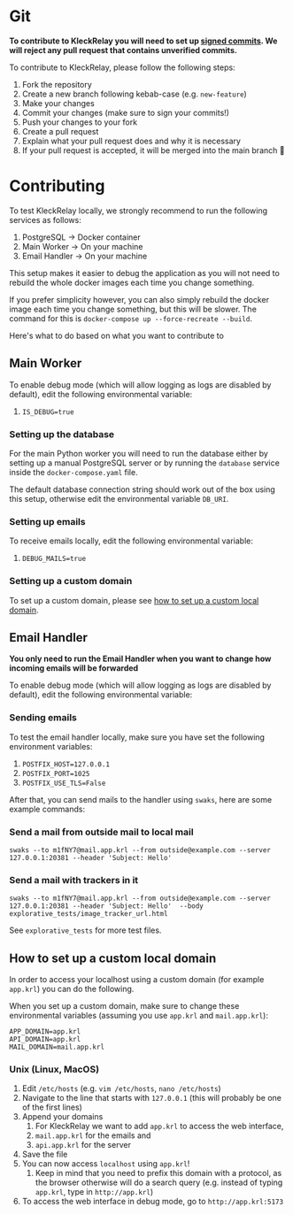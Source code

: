 # Git

**To contribute to KleckRelay you will need to set up 
[signed commits](https://docs.github.com/en/authentication/managing-commit-signature-verification/signing-commits).
We will reject any pull request that contains unverified commits.**

To contribute to KleckRelay, please follow the following steps:

1. Fork the repository
2. Create a new branch following kebab-case (e.g. `new-feature`)
3. Make your changes
4. Commit your changes (make sure to sign your commits!)
5. Push your changes to your fork
6. Create a pull request
7. Explain what your pull request does and why it is necessary
8. If your pull request is accepted, it will be merged into the main branch 🥳

# Contributing

To test KleckRelay locally, we strongly recommend to run the following services
as follows:

1. PostgreSQL -> Docker container
2. Main Worker -> On your machine
3. Email Handler -> On your machine

This setup makes it easier to debug the application as you will not need to rebuild
the whole docker images each time you change something.

If you prefer simplicity however, you can also simply rebuild the docker image
each time you change something, but this will be slower.
The command for this is `docker-compose up --force-recreate --build`.

Here's what to do based on what you want to contribute to

## Main Worker

To enable debug mode (which will allow logging as logs are disabled by default), edit the
following environmental variable:

1. `IS_DEBUG=true`

### Setting up the database

For the main Python worker you will need to run the database either by setting up
a manual PostgreSQL server or by running the `database` service inside the `docker-compose.yaml`
file.

The default database connection string should work out of the box using this setup, otherwise
edit the environmental variable `DB_URI`.

### Setting up emails

To receive emails locally, edit the following environmental variable:

1. `DEBUG_MAILS=true`

### Setting up a custom domain

To set up a custom domain, please see 
[how to set up a custom local domain](#how-to-set-up-a-custom-local-domain).


## Email Handler

**You only need to run the Email Handler when you want to change how 
incoming emails will be forwarded**

To enable debug mode (which will allow logging as logs are disabled by default), edit the
following environmental variable:

### Sending emails

To test the email handler locally, make sure you have set the following
environment variables:

1. `POSTFIX_HOST=127.0.0.1`
2. `POSTFIX_PORT=1025`
3. `POSTFIX_USE_TLS=False`

After that, you can send mails to the handler using `swaks`, here are some
example commands:

### Send a mail from outside mail to local mail

```commandline
swaks --to m1fNY7@mail.app.krl --from outside@example.com --server 127.0.0.1:20381 --header 'Subject: Hello'
```

### Send a mail with trackers in it

```commandline
swaks --to m1fNY7@mail.app.krl --from outside@example.com --server 127.0.0.1:20381 --header 'Subject: Hello'  --body explorative_tests/image_tracker_url.html 
```

See `explorative_tests` for more test files.


## How to set up a custom local domain

In order to access your localhost using a custom domain 
(for example `app.krl`) you can do the following.

When you set up a custom domain, make sure to change these environmental variables
(assuming you use `app.krl` and `mail.app.krl`):

```
APP_DOMAIN=app.krl
API_DOMAIN=app.krl
MAIL_DOMAIN=mail.app.krl
```

### Unix (Linux, MacOS)

1. Edit `/etc/hosts` (e.g. `vim /etc/hosts`, `nano /etc/hosts`)
2. Navigate to the line that starts with `127.0.0.1` (this will probably be one of the first lines)
3. Append your domains
   1. For KleckRelay we want to add `app.krl` to access the web interface,
   2. `mail.app.krl` for the emails and
   3. `api.app.krl` for the server
4. Save the file
5. You can now access `localhost` using `app.krl`!
    1. Keep in mind that you need to prefix this domain with a protocol, as the browser otherwise will do a search query (e.g. instead of typing `app.krl`, type in `http://app.krl`)
6. To access the web interface in debug mode, go to  `http://app.krl:5173`
